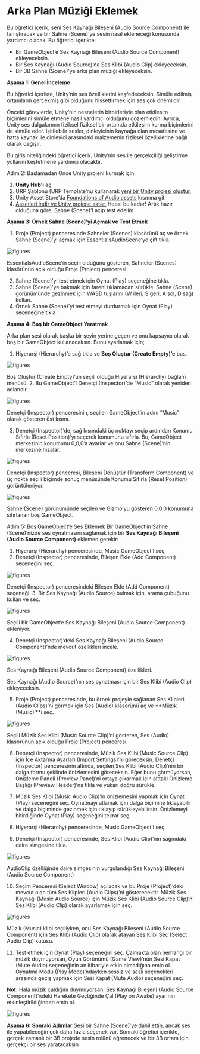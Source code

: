 # Arka Plan Müziği Eklemek

Bu öğretici içerik, seni Ses Kaynağı Bileşeni (Audio Source Component) ile tanıştıracak ve bir Sahne (Scene)’ye sesin nasıl ekleneceği konusunda yardımcı olacak.
Bu öğretici içerikte:

- Bir GameObject’e Ses Kaynağı Bileşeni (Audio Source Component) ekleyeceksin.
- Bir Ses Kaynağı (Audio Source)’na Ses Klibi (Audio Clip) ekleyeceksin.
- Bir 3B Sahne (Scene)’ye arka plan müziği ekleyeceksin.

**Aşama 1: Genel İnceleme**

Bu öğretici içerikte, Unity’nin ses özelliklerini keşfedeceksin. Simüle edilmiş ortamların gerçekmiş gibi olduğunu hissettirmek için ses çok önemlidir.

Önceki görevlerde, Unity’nin nesnelerin birbirleriyle olan etkileşim biçimlerini simüle etmene nasıl yardımcı olduğunu gözlemledin. Ayrıca, Unity ses dalgalarının fiziksel fiziksel bir ortamda etkileşim kurma biçimlerini de simüle eder. İşitilebilir sesler, dinleyicinin kaynağa olan mesafesine ve hatta kaynak ile dinleyici arasındaki malzemenin fiziksel özelliklerine bağlı olarak değişir.

Bu giriş niteliğindeki öğretici içerik, Unity’nin ses ile gerçekçiliği geliştirme yollarını keşfetmene yardımcı olacaktır.

Adım 2: Başlamadan Önce
Unity projeni kurmak için:
 1.  **Unity Hub’ı** aç.
 2.  URP Şablonu (URP Template’nu kullanarak [yeni bir Unity projesi oluştur.](https://learn.unity.com/tutorial/project-setup-processes#60f6aedeedbc2a7e96802196)
 3.  Unity Asset Store’da [Foundations of Audio assets](https://assetstore.unity.com/packages/essentials/tutorial-projects/foundations-of-audio-183075) kısmına git.
 4.  [Assetleri indir ve Unity projene aktar.](https://learn.unity.com/tutorial/project-setup-processes#60ed7a86edbc2a002520b6f4)
 Hepsi bu kadar! Artık hazır olduğuna göre, Sahne (Scene)’I açıp test edelim


**Aşama 3: Örnek Sahne (Scene)’yi Açmak ve Test Etmek**

 1.  Proje (Project) penceresinde Sahneler (Scenes) klasörünü aç ve örnek Sahne (Scene)’yi açmak için EssentialsAudioScene’ye çift tıkla.

![figures](https://raw.githubusercontent.com/Kodluyoruz/taskforce/main/unity-essentials/add-background-music/figures/B.4.1-1.png)

EssentialsAudioScene’in seçili olduğunu gösteren, Sahneler (Scenes) klasörünün açık olduğu Proje (Project) penceresi.

2.  Sahne (Scene)’yi test etmek için Oynat (Play) seçeneğine tıkla.
3.  Sahne (Scene)’ye bakmak için fareni tıklamadan sürükle. Sahne (Scene) görünümünde gezinmek için WASD tuşlarını (W ileri, S geri, A sol, D sağ) kullan.
4.  Örnek Sahne (Scene)’yi test etmeyi durdurmak için Oynat (Play) seçeneğine tıkla

**Aşama 4: Boş bir GameObject Yaratmak**

Arka plan sesi olarak başka bir şeyin yerine geçen ve onu kapsayıcı olarak boş bir GameObject kullanacaksın. Bunu ayarlamak için;
 1. Hiyerarşi (Hierarchy)’e sağ tıkla ve **Boş Oluştur (Create Empty)’e** bas.


![figures](https://raw.githubusercontent.com/Kodluyoruz/taskforce/main/unity-essentials/add-background-music/figures/B.4.1-2.png)

Boş Oluştur (Create Empty)’un seçili olduğu Hiyerarşi (Hierarchy) bağlam menüsü.
2. Bu GameObject’I Denetçi (Inspector)’de “Music” olarak yeniden adlandır. 

![figures](https://raw.githubusercontent.com/Kodluyoruz/taskforce/main/unity-essentials/add-background-music/figures/B.4.1-3.png)

Denetçi (Inspector) penceresinin, seçilen GameObject’in adını “Music” olarak gösteren üst kısmı.

3.  Denetçi (Inspector)’de, sağ kısımdaki üç noktayı seçip ardından Konumu Sıfırla (Reset Position)’yı seçerek konumunu sıfırla. Bu, GameObject merkezinin konumunu 0,0,0’a ayarlar ve onu Sahne (Scene)’nin merkezine hizalar.

![figures](https://raw.githubusercontent.com/Kodluyoruz/taskforce/main/unity-essentials/add-background-music/figures/B.4.1-4.png)

Denetçi (Inspector) penceresi, Bileşeni Dönüştür (Transform Component) ve üç nokta seçili biçimde sonuç menüsünde Konumu Sıfırla (Reset Position) görüntüleniyor.

![figures](https://raw.githubusercontent.com/Kodluyoruz/taskforce/main/unity-essentials/add-background-music/figures/B.4.1-5.png)

Sahne (Scene) görünümünde seçilen ve Gizmo’yu gösteren 0,0,0 konumuna sıfırlanan boş GameObject.

Adım 5: Boş GameObject’e Ses Eklemek
Bir GameObject’in Sahne (Scene)’nizde ses oynatmasını sağlamak için bir **Ses Kaynağı Bileşeni (Audio Source Component)** eklemen gerekir:
1.  Hiyerarşi (Hierarchy) penceresinde, Music GameObject’I seç.
2.  Denetçi (Inspector) penceresinde, Bileşen Ekle (Add Component) seçeneğini seç.

![figures](https://raw.githubusercontent.com/Kodluyoruz/taskforce/main/unity-essentials/add-background-music/figures/B.4.1-6.png)

Denetçi (Inspector) penceresindeki Bileşen Ekle (Add Component) seçeneği.
3.  Bir Ses Kaynağı (Audio Source) bulmak için, arama çubuğunu kullan ve seç.

![figures](https://raw.githubusercontent.com/Kodluyoruz/taskforce/main/unity-essentials/add-background-music/figures/B.4.1-7.png)

Seçili bir GameObject’e Ses Kaynağı Bileşeni (Audio Source Component) ekleniyor.

4. Denetçi (Inspector)’deki Ses Kaynağı Bileşeni (Audio Source Component)’nde mevcut özellikleri incele.

![figures](https://raw.githubusercontent.com/Kodluyoruz/taskforce/main/unity-essentials/add-background-music/figures/B.4.1-8.png)

Ses Kaynağı Bileşeni (Audio Source Component) özellikleri.

Ses Kaynağı (Audio Source)’nın ses oynatması için bir Ses Klibi (Audio Clip) ekleyeceksin.

5. Proje (Project) penceresinde, bu örnek projeyle sağlanan Ses Klipleri (Audio Clips)’ni görmek için Ses (Audio) klasörünü aç ve **Müzik (Music)’**i seç.

![figures](https://raw.githubusercontent.com/Kodluyoruz/taskforce/main/unity-essentials/add-background-music/figures/B.4.1-9.png)

Seçili Müzik Ses Klibi (Music Source Clip)’ni gösteren, Ses (Audio) klasörünün açık olduğu Proje (Project) penceresi.

6. Denetçi (Inspector) penceresinde, Müzik Ses Klibi (Music Source Clip) için İçe Aktarma Ayarları (Import Settings)’nı göreceksin. Denetçi (Inspector) penceresinin altında, seçilen Ses Klibi (Audio Clip)’nin bir dalga formu şeklinde önizlemesini göreceksin. Eğer bunu görmüyorsan, Önizleme Paneli (Preview Panel)’ni ortaya çıkarmak için alttaki Önizleme Başlığı (Preview Header)’na tıkla ve yukarı doğru sürükle.

7.  Müzik Ses Klibi (Music Audio Clip)’in önizlemesini yapmak için Oynat (Play) seçeneğini seç. Oynatmayı atlamak için dalga biçimine tıklayabilir ve dalga biçiminde gezinmek için tıklayıp sürükleyebilirsin. Önizlemeyi bitirdiğinde Oynat (Play) seçeneğini tekrar seç.

8.  Hiyerarşi (Hierarchy) penceresinde, Music GameObject’I seç.

9.  Denetçi (Inspector) penceresinde, Ses Klibi (Audio Clip)’nin sağındaki daire simgesine tıkla.

![figures](https://raw.githubusercontent.com/Kodluyoruz/taskforce/main/unity-essentials/add-background-music/figures/B.4.1-12.png)

AudioClip özelliğinde daire simgesinin vurgulandığı Ses Kaynağı Bileşeni (Audio Source Component)

10.  Seçim Penceresi (Select Window) açılacak ve bu Proje (Project)’deki mevcut olan tüm Ses Klipleri (Audio Clips)’ni gösterecektir. Müzik Ses Kaynağı (Music Audio Source) için Müzik Ses Klibi (Audio Source Clip)’ni Ses Klibi (Audio Clip) olarak ayarlamak için seç.

![figures](https://raw.githubusercontent.com/Kodluyoruz/taskforce/main/unity-essentials/add-background-music/figures/B.4.1-13.png)

Müzik (Music) klibi seçiliyken, onu Ses Kaynağı Bileşeni (Audio Source Component) için Ses Klibi (Audio Clip) olarak atayan Ses Klibi Seç (Select Audio Clip) kutusu.

11.  Test etmek için Oynat (Play) seçeneğini seç. Çalmakta olan herhangi bir müzik duymuyorsan, Oyun Görünümü (Game View)’nün Sesi Kapat (Mute Audio) seçeneğinin an itibariyle etkin olmadığına emin ol. Oynatma Modu (Play Mode)’ndayken sessiz ve sesli seçenekleri arasında geçiş yapmak için Sesi Kapat (Mute Audio) seçeneğini seç. 

**Not:** Hala müzik çaldığını duymuyorsan, Ses Kaynağı Bileşeni (Audio Source Component)’ndeki Harekete Geçtiğinde Çal (Play on Awake) ayarının etkinleştirildiğinden emin ol.

![figures](https://raw.githubusercontent.com/Kodluyoruz/taskforce/main/unity-essentials/add-background-music/figures/B.4.1-14.png)

**Aşama 6: Sonraki Adımlar**
Sesi bir Sahne (Scene)’ye dahil ettin, ancak ses ile yapabileceğin çok daha fazla seçenek var. Sonraki öğretici içerikte, gerçek zamanlı bir 3B projede sesin rolünü öğrenecek ve bir 3B ortam için gerçekçi bir ses yaratacaksın














